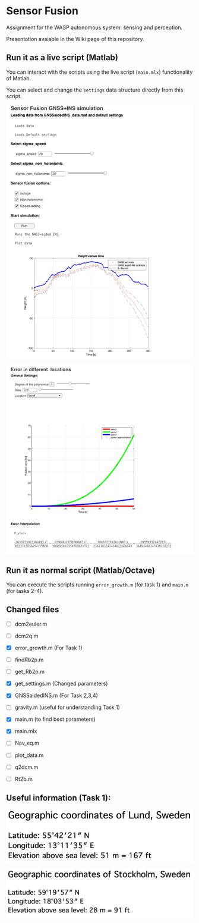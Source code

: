 # Sensor Fusion
Assignment for the WASP autonomous system: sensing and perception.

Presentation avaiable in the Wiki page of this repository.
## Run it as a live script (Matlab)
You can interact with the scripts using the live script (`main.mlx`) functionality of Matlab.

You can select and change the `settings` data structure directly from this script.

![Live script 1](https://github.com/IdrissRio/WASP-Sensor-Fusion/blob/master/Images/git/live1.png)

![Live script 2](https://github.com/IdrissRio/WASP-Sensor-Fusion/blob/master/Images/git/live2.png)

## Run it as normal script (Matlab/Octave)
You can execute the scripts running `error_growth.m` (for task 1) and `main.m` (for tasks 2-4).


## Changed files
 -  [ ] dcm2euler.m
 -  [ ] dcm2q.m
 -  [x] error_growth.m  (For Task 1)
 -  [ ] findRb2p.m
 -  [ ] get_Rb2p.m
 -  [x] get_settings.m (Changed parameters)
 -  [x] GNSSaidedINS.m (For Task 2,3,4)
 -  [ ] gravity.m (useful for understanding Task 1) 
 -  [x] main.m (to find best parameters)
 -  [x] main.mlx 
 -  [ ] Nav_eq.m
 -  [ ] plot_data.m
 -  [ ] q2dcm.m
 -  [ ] Rt2b.m


## Useful information (Task 1):

![Live script 1](https://github.com/IdrissRio/WASP-Sensor-Fusion/blob/master/Images/git/locationLund.png)

![Live script 2](https://github.com/IdrissRio/WASP-Sensor-Fusion/blob/master/Images/git/locationStockholm.png)

